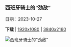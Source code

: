 ### 西班牙骑士的“劲敌”

日期：2023-10-27

**下载**  |  [1920x1080](https://cn.bing.com/th?id=OHR.FiveWinds_ZH-CN7503464049_1920x1080.jpg)  |  [3840x2160](https://cn.bing.com/th?id=OHR.FiveWinds_ZH-CN7503464049_UHD.jpg)

![西班牙骑士的“劲敌”](https://cn.bing.com/th?id=OHR.FiveWinds_ZH-CN7503464049_1920x1080.jpg "卡斯蒂利亚-拉曼恰的风车，西班牙 (© Getty Images)")


